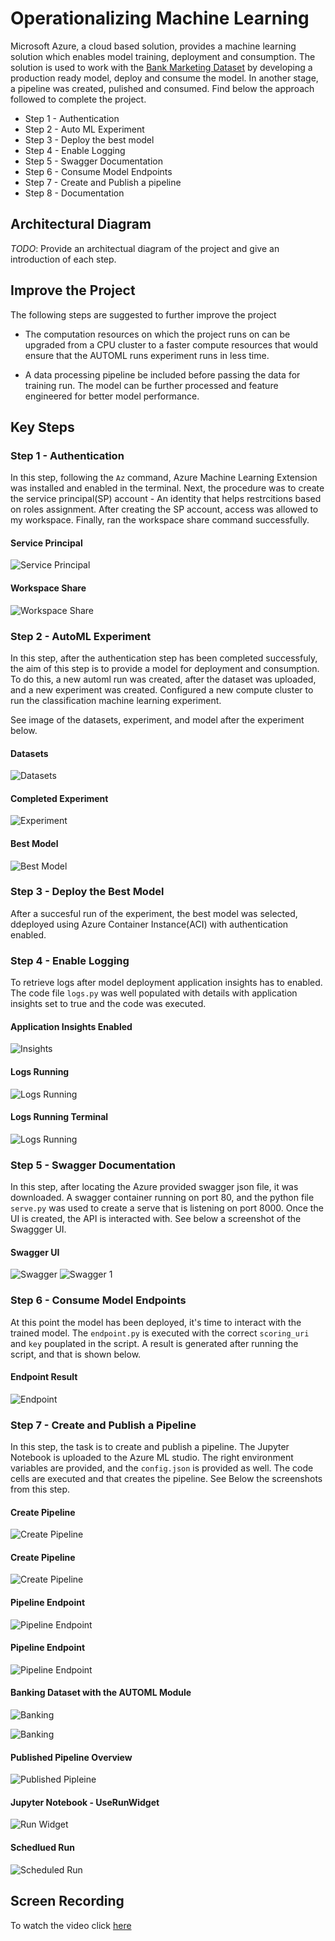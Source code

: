 # Operationalizing Machine Learning

Microsoft Azure, a cloud based solution, provides a machine learning solution which enables model training, deployment and consumption. The solution is used to work with the [Bank Marketing Dataset](https://automlsamplenotebookdata.blob.core.windows.net/automl-sample-notebook-data/bankmarketing_train.csv) by developing a production ready model, deploy and consume the model. In another stage, a pipeline was created, pulished and consumed. Find below the approach followed to complete the project.

- Step 1 - Authentication
- Step 2 - Auto ML Experiment
- Step 3 - Deploy the best model
- Step 4 - Enable Logging
- Step 5 - Swagger Documentation
- Step 6 - Consume Model Endpoints
- Step 7 - Create and Publish a pipeline
- Step 8 - Documentation

## Architectural Diagram

_TODO_: Provide an architectual diagram of the project and give an introduction of each step.

## Improve the Project

The following steps are suggested to further improve the project

- The computation resources on which the project runs on can be upgraded from a CPU cluster to a faster compute resources that would ensure that the AUTOML runs experiment runs in less time.

- A data processing pipeline be included before passing the data for training run. The model can be further processed and feature engineered for better model performance.

## Key Steps

### Step 1 - Authentication

In this step, following the `Az` command, Azure Machine Learning Extension was installed and enabled in the terminal. Next, the procedure was to create the service principal(SP) account - An identity that helps restrcitions based on roles assignment.
After creating the SP account, access was allowed to my workspace. Finally, ran the workspace share command successfully.

#### Service Principal

![Service Principal](https://github.com/bleso-a/nd00333_AZMLND_C2/blob/master/Screenshot/Service%20Principal.png)

#### Workspace Share

![Workspace Share](https://github.com/bleso-a/nd00333_AZMLND_C2/blob/master/Screenshot/workspace%20share.png)

### Step 2 - AutoML Experiment

In this step, after the authentication step has been completed successfuly, the aim of this step is to provide a model for deployment and consumption. To do this, a new automl run was created, after the dataset was uploaded, and a new experiment was created. Configured a new compute cluster to run the classification machine learning experiment.

See image of the datasets, experiment, and model after the experiment below.

#### Datasets

![Datasets](https://github.com/bleso-a/nd00333_AZMLND_C2/blob/master/Screenshot/Dataset%20is%20available.png)

#### Completed Experiment

![Experiment](https://github.com/bleso-a/nd00333_AZMLND_C2/blob/master/Screenshot/Completed%20Experiment.png)

#### Best Model

![Best Model](https://github.com/bleso-a/nd00333_AZMLND_C2/blob/master/Screenshot/Best%20Model.png)

### Step 3 - Deploy the Best Model

After a succesful run of the experiment, the best model was selected, ddeployed using Azure Container Instance(ACI) with authentication enabled.

### Step 4 - Enable Logging

To retrieve logs after model deployment application insights has to enabled. The code file `logs.py` was well populated with details with application insights set to true and the code was executed.

#### Application Insights Enabled

![Insights](https://github.com/bleso-a/nd00333_AZMLND_C2/blob/master/Screenshot/Application%20insights%20enabled.png)

#### Logs Running

![Logs Running](https://github.com/bleso-a/nd00333_AZMLND_C2/blob/master/Screenshot/Logs%20running.png)

#### Logs Running Terminal

![Logs Running](https://github.com/bleso-a/nd00333_AZMLND_C2/blob/master/Screenshot/Logs%20running%20terminal.png)

### Step 5 - Swagger Documentation

In this step, after locating the Azure provided swagger json file, it was downloaded. A swagger container running on port 80, and the python file `serve.py` was used to create a serve that is listening on port 8000. Once the UI is created, the API is interacted with.
See below a screenshot of the Swaggger UI.

#### Swagger UI

![Swagger](https://github.com/bleso-a/nd00333_AZMLND_C2/blob/master/Screenshot/New%20Swagger.png)
![Swagger 1](https://github.com/bleso-a/nd00333_AZMLND_C2/blob/master/Screenshot/New%20Swagger%203.png)

### Step 6 - Consume Model Endpoints

At this point the model has been deployed, it's time to interact with the trained model. The `endpoint.py` is executed with the correct `scoring_uri` and `key` pouplated in the script.
A result is generated after running the script, and that is shown below.

#### Endpoint Result

![Endpoint](https://github.com/bleso-a/nd00333_AZMLND_C2/blob/master/Screenshot/Endpoint%20result.png)

### Step 7 - Create and Publish a Pipeline

In this step, the task is to create and publish a pipeline. The Jupyter Notebook is uploaded to the Azure ML studio. The right environment variables are provided, and the `config.json` is provided as well.
The code cells are executed and that creates the pipeline. See Below the screenshots from this step.

#### Create Pipeline

![Create Pipeline](https://github.com/bleso-a/nd00333_AZMLND_C2/blob/master/Screenshot/Created%20Pipeline.png)

#### Create Pipeline

![Create Pipeline](https://github.com/bleso-a/nd00333_AZMLND_C2/blob/master/Screenshot/Created%20Pipeline%202.png)

#### Pipeline Endpoint

![Pipeline Endpoint](https://github.com/bleso-a/nd00333_AZMLND_C2/blob/master/Screenshot/Pipeline%20Endpoint%202.png)

#### Pipeline Endpoint

![Pipeline Endpoint](https://github.com/bleso-a/nd00333_AZMLND_C2/blob/master/Screenshot/Pipeline%20Endpoint.png)

#### Banking Dataset with the AUTOML Module

![Banking](https://github.com/bleso-a/nd00333_AZMLND_C2/blob/master/Screenshot/Banking%20Dataset%20with%20the%20AutoML%20module.png)

![Banking](https://github.com/bleso-a/nd00333_AZMLND_C2/blob/master/Screenshot/Banking%20Dataset%20with%20the%20AutoML%20module%202.png)

#### Published Pipeline Overview

![Published Pipleine ](https://github.com/bleso-a/nd00333_AZMLND_C2/blob/master/Screenshot/Pipeline%20Endpoint%202.png)

#### Jupyter Notebook - UseRunWidget

![Run Widget](https://github.com/bleso-a/nd00333_AZMLND_C2/blob/master/Screenshot/Run%20Widget%20in%20Notebook.png)

#### Schedlued Run

![Scheduled Run](https://github.com/bleso-a/nd00333_AZMLND_C2/blob/master/Screenshot/Run%20in%20ML%20studio%202.png)

## Screen Recording

To watch the video click [here](https://youtu.be/U39dtcogIAc)
